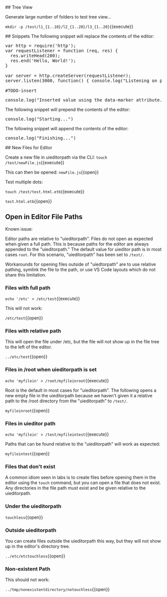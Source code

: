## Tree View

Generate large number of folders to test tree view...

`mkdir -p /test/l1_{1..10}/l2_{1..20}/l3_{1..20}`{{execute}}


## Snippets
The following snippet will replace the contents of the editor:

<pre class="file" data-filename="app.js" data-target="replace">var http = require('http');
var requestListener = function (req, res) {
  res.writeHead(200);
  res.end('Hello, World!');
}

var server = http.createServer(requestListener);
server.listen(3000, function() { console.log("Listening on port 3000")});

#TODO-insert
</pre>

<pre class="file" data-filename="app.js" data-target="insert" data-marker="#TODO-insert">
console.log("Inserted value using the data-marker attribute...")
</pre>

The following snippet will prepend the contents of the editor:

<pre class="file" data-filename="app.js" data-target="prepend">console.log("Starting...")
</pre>

The following snippet will append the contents of the editor:

<pre class="file" data-filename="app.js" data-target="append">console.log("Finishing...")
</pre>

## New Files for Editor

Create a new file in uieditorpath via the CLI:
`touch /test/newFile.js`{{execute}}

This can then be opened:
`newFile.js`{{open}}

Test multiple dots:

`touch /test/test.html.etb`{{execute}}

`test.html.etb`{{open}}

## Open in Editor File Paths

Known issue:

Editor paths are relative to "uieditorpath". Files do not open as expected when
given a full path. This is because paths for the editor are always appended to
the "uieditorpath." The default value for uieditor path is in most cases `root`.
For this scenario, "uieditorpath" has been set to `/test/`.

Workarounds for opening files outside of "uiedtorpath" are to use relative
pathing, symlink the file to the path, or use VS Code layouts which do not share
this limitation.

### Files with full path

`echo '/etc' > /etc/test`{{execute}}

This will not work:

`/etc/test`{{open}}

### Files with relative path

This will open the file under /etc, but the file will not show up in the file
tree to the left of the editor.

`../etc/test`{{open}}

### Files in /root when uieditorpath is set

`echo 'myfilein' > /root/myfileinroot`{{execute}}

Root is the default in most cases for "uieditorpath". The following opens a new
empty file in the uieditorpath because we haven't given it a relative path to
the /root directory from the "uieditorpath" to `/test/`.

`myfileinroot`{{open}}

### Files in uieditor path

`echo 'myfilein' > /test/myfileintest`{{execute}}

Paths that can be found relative to the "uieditorpath" will work as expected:

`myfileintest`{{open}}

### Files that don't exist

A common idiom seen in labs is to create files before opening them in the editor
using the `touch` command, but you can open a file that does not exist. Any
directories in the file path must exist and be given relative to the
uieditorpath.

### Under the uieditorpath

`touchless`{{open}}

### Outside uieditorpath

You can create files outside the uieditorpath this way, but they will not show
up in the editor's directory tree.

`../etc/etctouchless`{{open}}

### Non-existent Path

This should not work:

`../tmp/nonexistentdirectory/notouchless`{{open}}
